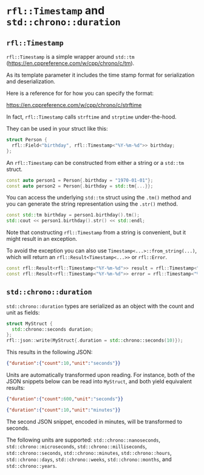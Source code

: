 # `rfl::Timestamp` and `std::chrono::duration`

## `rfl::Timestamp`

`rfl::Timestamp` is a simple wrapper around `std::tm` (https://en.cppreference.com/w/cpp/chrono/c/tm).

As its template parameter it includes the time stamp format for serialization and deserialization.

Here is a reference for for how you can specify the format:

https://en.cppreference.com/w/cpp/chrono/c/strftime

In fact, `rfl::Timestamp` calls `strftime` and `strptime` under-the-hood.

They can be used in your struct like this:

```cpp
struct Person {
  rfl::Field<"birthday", rfl::Timestamp<"%Y-%m-%d">> birthday;
};
```

An `rfl::Timestamp` can be constructed from either a string or a `std::tm` struct.

```cpp
const auto person1 = Person{.birthday = "1970-01-01"};
const auto person2 = Person{.birthday = std::tm{...}};
```

You can access the underlying `std::tm` struct using the `.tm()` method and you can generate 
the string representation using the `.str()` method.

```cpp
const std::tm birthday = person1.birthday().tm();
std::cout << person1.birthday().str() << std::endl;
```

Note that constructing `rfl::Timestamp` from a string is convenient, but it might result in
an exception.

To avoid the exception you can also use `Timestamp<...>::from_string(...)`, which will
return an `rfl::Result<Timestamp<...>>` or `rfl::Error`.

```cpp
const rfl::Result<rfl::Timestamp<"%Y-%m-%d">> result = rfl::Timestamp<"%Y-%m-%d">::from_string("1970-01-01");
const rfl::Result<rfl::Timestamp<"%Y-%m-%d">> error = rfl::Timestamp<"%Y-%m-%d">::from_string("not a proper time format");
```

## `std::chrono::duration`

`std::chrono::duration` types are serialized as an object with the count and unit as fields:

```cpp
struct MyStruct {
  std::chrono::seconds duration;
};
rfl::json::write(MyStruct{.duration = std::chrono::seconds(10)});
```

This results in the following JSON:

```json
{"duration":{"count":10,"unit":"seconds"}}
```

Units are automatically transformed upon reading. For instance,
both of the JSON snippets below can be read into `MyStruct`, and both
yield equivalent results:

```json
{"duration":{"count":600,"unit":"seconds"}}
```

```json
{"duration":{"count":10,"unit":"minutes"}}
```

The second JSON snippet, encoded in minutes, will be transformed to
seconds.

The following units are supported: `std::chrono::nanoseconds`, `std::chrono::microseconds`,
`std::chrono::milliseconds`, `std::chrono::seconds`, 
`std::chrono::minutes`, `std::chrono::hours`, `std::chrono::days`,
`std::chrono::weeks`, `std::chrono::months`, and `std::chrono::years`.
